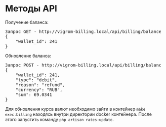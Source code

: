 # Методы API

Получение баланса:
<pre>
Запрос GET - http://vigrom-billing.local/api/billing/balance/show:
{
    "wallet_id": 241
}
</pre>

Обновление баланса:
<pre>
Запрос POST - http://vigrom-billing.local/api/billing/balance/update
{
    "wallet_id": 241,
    "type": "debit",
    "reason": "refund",
    "currency": "RUB",
    "sum": 69.0341
}
</pre>

Для обновления курса валют необходимо зайти в контейнер
<code>make exec.billing</code> находясь внутри директории docker контейнера.
После этого запустить команду <code>php artisan rates:update</code>.

